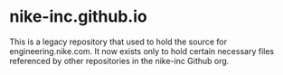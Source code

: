 # nike-inc.github.io

This is a legacy repository that used to hold the source for engineering.nike.com. It now exists only to hold certain necessary files referenced by other repositories in the nike-inc Github org.